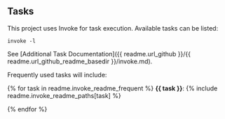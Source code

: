 ## Tasks

This project uses Invoke for task execution. Available tasks can be listed:

`invoke -l`

See [Additional Task Documentation]({{ readme.url_github }}/{{ readme.url_github_readme_basedir }}/invoke.md).

Frequently used tasks will include:

{% for task in readme.invoke_readme_frequent %}
**{{ task }}**: {% include readme.invoke_readme_paths[task] %} 

{% endfor %}

